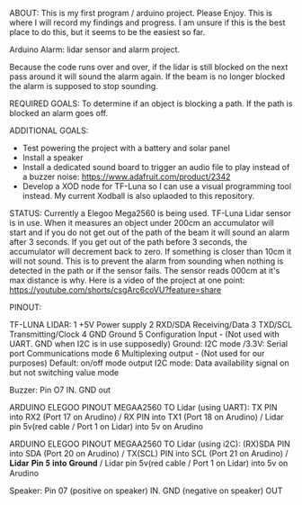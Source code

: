 ABOUT: 
This is my first program / arduino project. Please Enjoy. 
This is where I will record my findings and progress. I am unsure if this is the best place to do this, but it seems to be the easiest so far. 

Arduino Alarm:  lidar sensor and alarm project. 

Because the code runs over and over, if the lidar is still blocked on the next pass around it will sound the alarm again.
If the beam is no longer blocked the alarm is supposed to stop sounding.




REQUIRED GOALS: 
To determine if an object is blocking a path. If the path is blocked an alarm goes off.

ADDITIONAL GOALS:
- Test powering the project with a battery and solar panel
- Install a speaker
- Install a dedicated sound board to trigger an audio file to play instead of a buzzer noise: https://www.adafruit.com/product/2342
- Develop a XOD node for TF-Luna so I can use a visual programming tool instead. My current Xodball is also uplaoded to this repository.



STATUS:
Currently a Elegoo Mega2560 is being used.
TF-Luna Lidar sensor is in use. When it measures an object under 200cm an accumulator will start and if you do not get out of the path of the beam it will sound an alarm after 3 seconds. If you get out of the path before 3 seconds, the accumulator will decrement back to zero. If something is closer than 10cm it will not sound. This is to prevent the alarm from sounding when nothing is detected in the path or if the sensor fails. The sensor reads 000cm at it's max distance is why.
Here is a video of the project at one point: https://youtube.com/shorts/csgArc6coVU?feature=share 
 
 
 
 
PINOUT:

TF-LUNA LIDAR:
1 +5V Power supply
2 RXD/SDA Receiving/Data
3 TXD/SCL Transmitting/Clock
4 GND Ground
5 Configuration Input - (Not used with UART. GND when I2C is in use supposedly)
Ground: I2C mode
/3.3V: Serial port
Communications mode
6 Multiplexing output - (Not used for our purposes) 
Default: on/off mode output
I2C mode: Data availability
signal on but not switching 
value mode



Buzzer: Pin O7 IN. GND out

ARDUINO ELEGOO PINOUT MEGAA2560 TO Lidar (using UART):  TX PIN into RX2 (Port 17 on Arudino) / RX PIN into TX1 (Port 18 on Arudino) / Lidar pin 5v(red cable / Port 1 on Lidar) into 5v on Arudino

ARDUINO ELEGOO PINOUT MEGAA2560 TO Lidar (using i2C): (RX)SDA PIN into SDA (Port 20 on Arudino) / TX(SCL) PIN into SCL (Port 21 on Arudino) / 𝐋𝐢𝐝𝐚𝐫 𝐏𝐢𝐧 𝟓 𝐢𝐧𝐭𝐨 𝐆𝐫𝐨𝐮𝐧𝐝 / Lidar pin 5v(red cable / Port 1 on Lidar) into 5v on Arudino

Speaker: Pin 07 (positive on speaker) IN. GND (negative on speaker) OUT
